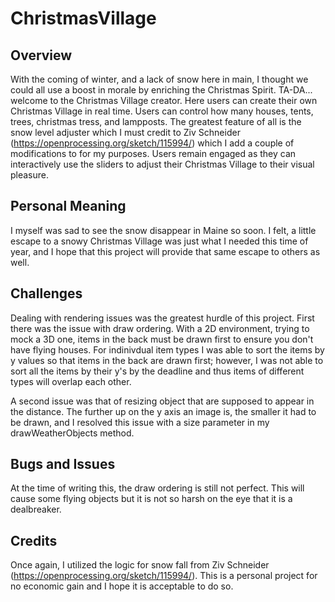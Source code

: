 # ChristmasVillage

## Overview
With the coming of winter, and a lack of snow here in main, I thought we could all use a boost in morale by enriching the Christmas Spirit. TA-DA... welcome to the Christmas Village creator. Here users can create their own Christmas Village in real time. Users can control how many houses, tents, trees, christmas tress, and lampposts. The greatest feature of all is the snow level adjuster which I must credit to Ziv Schneider (https://openprocessing.org/sketch/115994/) which I add a couple of modifications to for my purposes. Users remain engaged as they can interactively use the sliders to adjust their Christmas Village to their visual pleasure.

## Personal Meaning
I myself was sad to see the snow disappear in Maine so soon. I felt, a little escape to a snowy Christmas Village was just what I needed this time of year, and I hope that this project will provide that same escape to others as well. 

## Challenges
Dealing with rendering issues was the greatest hurdle of this project. First there was the issue with draw ordering. With a 2D environment, trying to mock a 3D one, items in the back must be drawn first to ensure you don't have flying houses. For indinivdual item types I was able to sort the items by y values so that items in the back are drawn first; however, I was not able to sort all the items by their y's by the deadline and thus items of different types will overlap each other.

A second issue was that of resizing object that are supposed to appear in the distance. The further up on the y axis an image is, the smaller it had to be drawn, and I resolved this issue with a size parameter in my drawWeatherObjects method.

## Bugs and Issues
At the time of writing this, the draw ordering is still not perfect. This will cause some flying objects but it is not so harsh on the eye that it is a dealbreaker.

## Credits
Once again, I utilized the logic for snow fall from Ziv Schneider (https://openprocessing.org/sketch/115994/). This is a personal project for no economic gain and I hope it is acceptable to do so.
